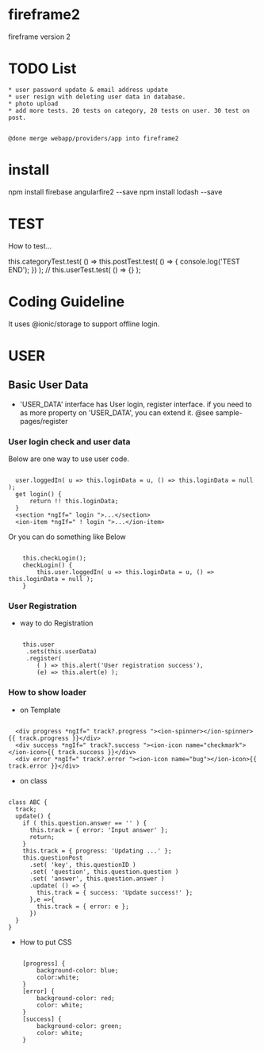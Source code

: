 # fireframe2
fireframe version 2


# TODO List

    * user password update & email address update
    * user resign with deleting user data in database.
    * photo upload
    * add more tests. 20 tests on category, 20 tests on user. 30 test on post.


    @done merge webapp/providers/app into fireframe2


# install

npm install firebase angularfire2 --save
npm install lodash --save




# TEST

How to test...

  this.categoryTest.test( () =>
    this.postTest.test( () => {
      console.log('TEST END');
    })
  );
//  this.userTest.test( () => {} );

# Coding Guideline

It uses @ionic/storage to support offline login.


# USER

## Basic User Data

* 'USER_DATA' interface has User login, register interface.
  if you need to as more property on 'USER_DATA', you can extend it.
  @see sample-pages/register


### User login check and user data

Below are one way to use user code.

````

  user.loggedIn( u => this.loginData = u, () => this.loginData = null );
  get login() {
      return !! this.loginData;
  }
  <section *ngIf=" login ">...</section>
  <ion-item *ngIf=" ! login ">...</ion-item>

````

Or you can do something like Below

````

    this.checkLogin();
    checkLogin() {
        this.user.loggedIn( u => this.loginData = u, () => this.loginData = null );
    }

````


### User Registration

* way to do Registration

````

    this.user
     .sets(this.userData)
     .register(
        ( ) => this.alert('User registration success'),
        (e) => this.alert(e) );

````



### How to show loader

* on Template

````

  <div progress *ngIf=" track?.progress "><ion-spinner></ion-spinner>{{ track.progress }}</div>
  <div success *ngIf=" track?.success "><ion-icon name="checkmark"></ion-icon>{{ track.success }}</div>
  <div error *ngIf=" track?.error "><ion-icon name="bug"></ion-icon>{{ track.error }}</div>

````

* on class

````

class ABC {
  track;
  update() {
    if ( this.question.answer == '' ) {
      this.track = { error: 'Input answer' };
      return;
    }
    this.track = { progress: 'Updating ...' };
    this.questionPost
      .set( 'key', this.questionID )
      .set( 'question', this.question.question )
      .set( 'answer', this.question.answer )
      .update( () => {
        this.track = { success: 'Update success!' };
      },e =>{
        this.track = { error: e };
      })
  }
}

````




* How to put CSS

````

    [progress] {
        background-color: blue;
        color:white;
    }
    [error] {
        background-color: red;
        color: white;
    }
    [success] {
        background-color: green;
        color: white;
    }

````



